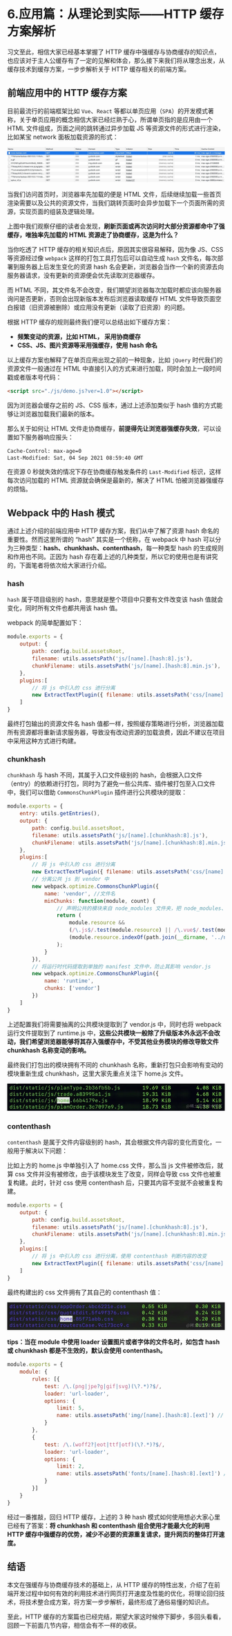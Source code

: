 # 6.应用篇：从理论到实际——HTTP 缓存方案解析

习文至此，相信大家已经基本掌握了 HTTP 缓存中强缓存与协商缓存的知识点，也应该对于主人公缓存有了一定的见解和体会，那么接下来我们将从理念出发，从缓存技术到缓存方案，一步步解析关于 HTTP 缓存相关的前端方案。


## 前端应用中的 HTTP 缓存方案

目前最流行的前端框架比如 `Vue`、`React` 等都以单页应用（`SPA`）的开发模式著称，关于单页应用的概念相信大家已经烂熟于心，所谓单页指的是应用由一个 HTML 文件组成，页面之间的跳转通过异步加载 JS 等资源文件的形式进行渲染，比如某宝 network 面板加载资源的形式：

![20211016164419.jpg](./images/a4a0334f447f012eab221a900e177de3.webp )

当我们访问首页时，浏览器率先加载的便是 HTML 文件，后续继续加载一些首页渲染需要以及公共的资源文件，当我们跳转页面时会异步加载下一个页面所需的资源，实现页面的组装及逻辑处理。

上图中我们观察仔细的读者会发现，**刷新页面或再次访问时大部分资源都命中了强缓存，唯独率先加载的 HTML 资源走了协商缓存，这是为什么？**

当你吃透了 HTTP 缓存的相关知识点后，原因其实很容易解释，因为像 JS、CSS 等资源经过像 `webpack` 这样的打包工具打包后可以自动生成 `hash` 文件名，每次部署到服务器上后发生变化的资源 hash 名会更新，浏览器会当作一个新的资源去向服务器请求，没有更新的资源便会优先读取浏览器缓存。

而 HTML 不同，其文件名不会改变，我们期望浏览器每次加载时都应该向服务器询问是否更新，否则会出现新版本发布后浏览器读取缓存 HTML 文件导致页面空白报错（旧资源被删除）或应用没有更新（读取了旧资源）的问题。

根据 HTTP 缓存的规则最终我们便可以总结出如下缓存方案：

- **频繁变动的资源，比如 HTML， 采用协商缓存**
- **CSS、JS、图片资源等采用强缓存，使用 hash 命名**

以上缓存方案也解释了在单页应用出现之前的一种现象，比如 `jQuery` 时代我们的资源文件一般通过在 HTML 中直接引入的方式来进行加载，同时会加上一段时间戳或者版本号代码：

```html
<script src="./js/demo.js?ver=1.0"></script>
```

因为浏览器会缓存之前的 JS、CSS 版本，通过上述添加类似于 hash 值的方式能够让浏览器加载我们最新的版本。

那么关于如何让 HTML 文件走协商缓存，**前提得先让浏览器强缓存失效**，可以设置如下服务器响应报头：

```
Cache-Control: max-age=0
Last-Modified: Sat, 04 Sep 2021 08:59:40 GMT
```

在资源 0 秒就失效的情况下存在协商缓存触发条件的 `Last-Modified` 标识，这样每次访问加载的 HTML 资源就会确保是最新的，解决了 HTML 怕被浏览器强缓存的烦恼。

## Webpack 中的 Hash 模式

通过上述介绍的前端应用中 HTTP 缓存方案，我们从中了解了资源 hash 命名的重要性。然而这里所谓的 “hash” 其实是一个统称，在 webpack 中 hash 可以分为三种类型：**hash、chunkhash、contenthash**，每一种类型 hash 的生成规则和作用也不同。正因为 hash 存在着上述的几种类型，所以它的使用也是有讲究的，下面笔者将依次给大家进行介绍。

### hash

`hash` 属于项目级别的 hash，意思就是整个项目中只要有文件改变该 hash 值就会变化，同时所有文件也都共用该 hash 值。

webpack 的简单配置如下：

```javascript
module.exports = {    
    output: {
        path: config.build.assetsRoot,
        filename: utils.assetsPath('js/[name].[hash:8].js'),
        chunkFilename: utils.assetsPath('js/[name].[hash:8].min.js'),
    },
    plugins:[ 
        // 将 js 中引入的 css 进行分离
        new ExtractTextPlugin({ filename: utils.assetsPath('css/[name].[hash:8].css'), allChunks: true }),
    ]
}
```

最终打包输出的资源文件名 hash 值都一样，按照缓存策略进行分析，浏览器加载所有资源都将重新请求服务器，导致没有改动资源的加载浪费，因此不建议在项目中采用这种方式进行构建。

### chunkhash

`chunkhash` 与 hash 不同，其属于入口文件级别的 hash，会根据入口文件（entry）的依赖进行打包，同时为了避免一些公共库、插件被打包至入口文件中，我们可以借助 `CommonsChunkPlugin` 插件进行公共模块的提取：

```javascript
module.exports = {
    entry: utils.getEntries(),
    output: {
        path: config.build.assetsRoot,
        filename: utils.assetsPath('js/[name].[chunkhash:8].js'),
        chunkFilename: utils.assetsPath('js/[name].[chunkhash:8].min.js'),
    },
    plugins:[ 
        // 将 js 中引入的 css 进行分离
        new ExtractTextPlugin({ filename: utils.assetsPath('css/[name].[chunkhash:8].css') }),
        // 分离公共 js 到 vendor 中
        new webpack.optimize.CommonsChunkPlugin({
            name: 'vendor', //文件名
            minChunks: function(module, count) {
                // 声明公共的模块来自 node_modules 文件夹，把 node_modules、common 文件夹以及使用了2次依赖的都抽出来
                return (
                    module.resource &&
                    (/\.js$/.test(module.resource) || /\.vue$/.test(module.resource)) &&
                    (module.resource.indexOf(path.join(__dirname, '../node_modules')) === 0 || module.resource.indexOf(path.join(__dirname, '../src/common')) === 0 || count >= 2)
                );
            }
        }),
        // 将运行时代码提取到单独的 manifest 文件中，防止其影响 vendor.js
        new webpack.optimize.CommonsChunkPlugin({
            name: 'runtime',
            chunks: ['vendor']
        })
    ]
}
```

上述配置我们将需要抽离的公共模块提取到了 vendor.js 中，同时也将 webpack 运行文件提取到了 runtime.js 中，**这些公共模块一般除了升级版本外永远不会改动，我们希望浏览器能够将其存入强缓存中，不受其他业务模块的修改导致文件 chunkhash 名称变动的影响。**

最终我们打包出的模块拥有不同的 chunkhash 名称，重新打包只会影响有变动的模块重新生成 chunkhash，这里大家先重点关注下 home.js 文件。

![图片1.png](./images/a531e0335a0c893320e79246b9b72029.webp )

### contenthash

`contenthash` 是属于文件内容级别的 hash，其会根据文件内容的变化而变化，一般用于解决以下问题：

比如上方的 home.js 中单独引入了 home.css 文件，那么当 js 文件被修改后，就算 css 文件并没有被修改，由于该模块发生了改变，同样会导致 css 文件也被重复构建。此时，针对 css 使用 contenthash 后，只要其内容不变就不会被重复构建。

```javascript
module.exports = {    
    output: {
        path: config.build.assetsRoot,
        filename: utils.assetsPath('js/[name].[chunkhash:8].js'),
        chunkFilename: utils.assetsPath('js/[name].[chunkhash:8].min.js'),
    },
    plugins:[ 
        // 将 js 中引入的 css 进行分离，使用 contenthash 判断内容的改变
        new ExtractTextPlugin({ filename: utils.assetsPath('css/[name].[contenthash:8].css'), allChunks: true }),
    ]
}
```

最终构建出的 css 文件拥有了其自己的 contenthash 值：

![图片2.png](./images/8e5948dbdd7d60794a8325c74185f124.webp )

**tips：当在 module 中使用 loader 设置图片或者字体的文件名时，如包含 hash 或 chunkhash 都是不生效的，默认会使用 contenthash。**

```javascript
module.exports = {
    module: {
        rules: [{
            test: /\.(png|jpe?g|gif|svg)(\?.*)?$/,
            loader: 'url-loader',
            options: {
                limit: 5,
                name: utils.assetsPath('img/[name].[hash:8].[ext]') // 设置的 hash 值不会生效
            }
        },
        {
            test: /\.(woff2?|eot|ttf|otf)(\?.*)?$/,
            loader: 'url-loader',
            options: {
                limit: 2,
                name: utils.assetsPath('fonts/[name].[hash:8].[ext]') // 设置的 hash 值不会生效
            }
        }]
    }
}
```


经过一番推敲，回归 HTTP 缓存，上述的 3 种 hash 模式如何使用想必大家心里已经有了答案：**将 chunkhash 和 contenthash 组合使用才能最大化的利用 HTTP 缓存中强缓存的优势，减少不必要的资源重复请求，提升网页的整体打开速度。**

## 结语

本文在强缓存与协商缓存技术的基础上，从 HTTP 缓存的特性出发，介绍了在前端开发过程中如何有效的利用技术进行网页打开速度及性能的优化，将理论回归技术，将技术整合成方案，将方案一步步解析，最终形成了通俗易懂的知识点。

至此，HTTP 缓存的方案篇也已经完结，期望大家这时候停下脚步，多回头看看，回顾一下前面几节内容，相信会有不一样的收获。